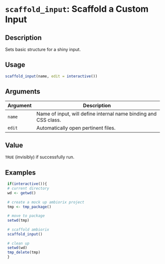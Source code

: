 # `scaffold_input`: Scaffold a Custom Input

## Description


 Sets basic structure for a shiny input.


## Usage

```r
scaffold_input(name, edit = interactive())
```


## Arguments

Argument      |Description
------------- |----------------
```name```     |     Name of input, will define internal name binding and CSS class.
```edit```     |     Automatically open pertinent files.

## Value


 `TRUE` (invisibly) if successfully run.


## Examples

```r 
 if(interactive()){
 # current directory
 wd <- getwd()
 
 # create a mock up ambiorix project
 tmp <- tmp_package()
 
 # move to package
 setwd(tmp)
 
 # scaffold ambiorix
 scaffold_input()
 
 # clean up
 setwd(wd)
 tmp_delete(tmp)
 }
 
 ``` 

